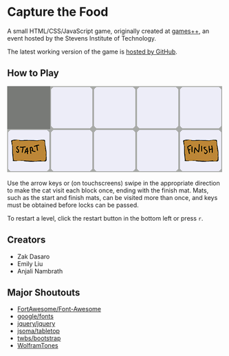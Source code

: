 Capture the Food
================
A small HTML/CSS/JavaScript game, originally created at [games++](http://gamesplusplus.org), an event hosted by the Stevens Institute of Technology.

The latest working version of the game is [hosted by GitHub](http://emiliu.github.io/capture-the-food/).

How to Play
-----------
![tutorial animation](https://raw.githubusercontent.com/emiliu/capture-the-food/master/img/animation.gif)

Use the arrow keys or (on touchscreens) swipe in the appropriate direction to make the cat visit each block once, ending with the finish mat. Mats, such as the start and finish mats, can be visited more than once, and keys must be obtained before locks can be passed.

To restart a level, click the restart button in the bottom left or press `r`.

Creators
--------
- Zak Dasaro
- Emily Liu
- Anjali Nambrath

Major Shoutouts
---------------
- [FortAwesome/Font-Awesome](https://github.com/FortAwesome/Font-Awesome)
- [google/fonts](https://github.com/google/fonts)
- [jquery/jquery](https://github.com/jquery/jquery)
- [jsoma/tabletop](https://github.com/jsoma/tabletop)
- [twbs/bootstrap](https://github.com/twbs/bootstrap)
- [WolframTones](http://tones.wolfram.com/)
